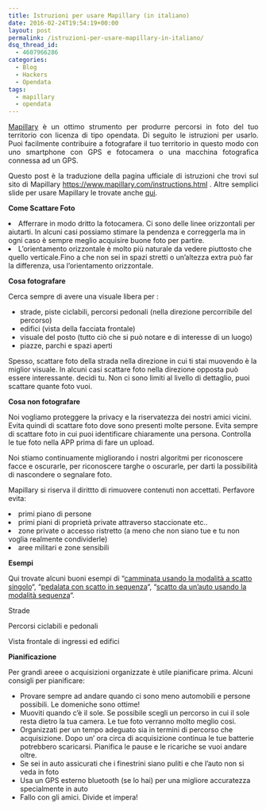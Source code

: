```yaml
---
title: Istruzioni per usare Mapillary (in italiano)
date: 2016-02-24T19:54:19+00:00
layout: post
permalink: /istruzioni-per-usare-mapillary-in-italiano/
dsq_thread_id:
  - 4607966286
categories:
  - Blog
  - Hackers
  - Opendata
tags:
  - mapillary
  - opendata
---
```

<p class="p1" style="text-align: justify;">
  <a href="http://www.mapillary.com/map" target="_blank">Mapillary</a> è un ottimo strumento per produrre percorsi in foto del tuo territorio con licenza di tipo opendata. Di seguito le istruzioni per usarlo. Puoi facilmente contribuire a fotografare il tuo territorio in questo modo con uno smartphone con GPS e fotocamera o una macchina fotografica connessa ad un GPS.
</p>

<p class="p1" style="text-align: justify;">
  Questo post è la traduzione della pagina ufficiale di istruzioni che trovi sul sito di Mapillary <span class="s2"><a href="https://www.mapillary.com/instructions.html">https://www.mapillary.com/instructions.html</a> . Altre semplici slide per usare Mapillary le trovate anche <a href="https://drive.google.com/file/d/0By1AAPpLHFnLemYxal9BVWNhYjg/view?usp=sharing" target="_blank">qui</a>.</span>
</p>

<p class="p3">
  <span class="s3"><b>Come Scattare Foto</b></span>
</p>

<li class="p3">
  <span class="s3">Afferrare in modo dritto la fotocamera. Ci sono delle linee orizzontali per aiutarti. In alcuni casi possiamo stimare la pendenza e correggerla ma in ogni caso è sempre meglio acquisire buone foto per partire.</span>
</li>
<li class="p3">
  L&#8217;orientamento orizzontale è molto più naturale da vedere piuttosto che quello verticale.Fino a che non sei in spazi stretti o un&#8217;altezza extra può far la differenza, usa l&#8217;orientamento orizzontale.
</li>

<p class="p3">
  <span class="s3"><b>Cosa fotografare</b></span>
</p>

<p class="p3">
  <span class="s3">Cerca sempre di avere una visuale libera per :</span>
</p>

<ul class="ul1">
  <li class="li3">
    <span class="s3">strade, piste ciclabili, percorsi pedonali (nella direzione percorribile del percorso)</span>
  </li>
  <li class="li3">
    <span class="s3">edifici (vista della facciata frontale)</span>
  </li>
  <li class="li3">
    <span class="s3">visuale del posto (tutto ciò che si può notare e di interesse di un luogo)</span>
  </li>
  <li class="li3">
    <span class="s3">piazze, parchi e spazi aperti</span>
  </li>
</ul>

<p class="p3">
  <span class="s3">Spesso, scattare foto della strada nella direzione in cui ti stai muovendo è la miglior visuale. In alcuni casi scattare foto nella direzione opposta può essere interessante. decidi tu. Non ci sono limiti al livello di dettaglio, puoi scattare quante foto vuoi.</span>
</p>

<p class="p3">
  <span class="s3"><b>Cosa non fotografare</b></span>
</p>

<p class="p3">
  <span class="s3">Noi vogliamo proteggere la privacy e la riservatezza dei nostri amici vicini. Evita quindi di scattare foto dove sono presenti molte persone. Evita sempre di scattare foto in cui puoi identificare chiaramente una persona. Controlla le tue foto nella APP prima di fare un upload.</span>
</p>

<p class="p3">
  <span class="s3">Noi stiamo continuamente migliorando i nostri algoritmi per riconoscere facce e oscurarle, per riconoscere targhe o oscurarle, per darti la possibilità di nascondere o segnalare foto.</span>
</p>

<p class="p3">
  <span class="s3">Mapillary si riserva il dirittto di rimuovere contenuti non accettati. Perfavore evita:</span>
</p>

<li class="p3">
  <span class="s3">primi piano di persone</span>
</li>
<li class="p3">
  <span class="s3">primi piani di proprietà private attraverso staccionate etc..</span>
</li>
<li class="p3">
  <span class="s3">zone private o accesso ristretto (a meno che non siano tue e tu non voglia realmente condividerle)</span>
</li>
<li class="p3">
  <span class="s3">aree militari e zone sensibili</span>
</li>

<p class="p3">
  <span class="s3"><b>Esempi</b></span>
</p>

<p class="p1">
  <span class="s4">Qui trovate alcuni buoni esempi di &#8220;<a href="http://mapillary.com/#/map/im/s3zPV0AiZKs-43GRnwuL9w"><span class="s5">camminata usando la modalità a scatto singolo</span></a>&#8220;, &#8220;<a href="http://mapillary.com/#/map/im/z3eE2OkglGlX7S4ywtIkkw"><span class="s5">pedalata con scatto in sequenza</span></a>&#8220;, &#8220;<a href="http://mapillary.com/#/map/im/Ay_Pi3UVREWrFGCpvPMtgw"><span class="s5">scatto da un&#8217;auto usando la modalità sequenza</span></a>&#8220;. </span>
</p>

<p class="p3">
  <span class="s3">Strade</span>
</p>

<p class="p3">
  <span class="s3">Percorsi ciclabili e pedonali</span>
</p>

<p class="p3">
  <span class="s3">  </span>Vista frontale di ingressi ed edifici
</p>

<p class="p3">
  <b>Pianificazione</b>
</p>

<p class="p3">
  <span class="s3">Per grandi areee o acquisizioni organizzate è utile pianificare prima. Alcuni consigli per pianificare:</span>
</p>

<ul class="ul1">
  <li class="li3">
    <span class="s3">Provare sempre ad andare quando ci sono meno automobili e persone possibili. Le domeniche sono ottime!</span>
  </li>
  <li class="li3">
    <span class="s3">Muoviti quando c&#8217;è il sole. Se possibile scegli un percorso in cui il sole resta dietro la tua camera. Le tue foto verranno molto meglio cosi.</span>
  </li>
  <li class="li3">
    <span class="s3">Organizzati per un tempo adeguato sia in termini di percorso che acquisizione. Dopo un&#8217; ora circa di acquisizione continua le tue batterie potrebbero scaricarsi. Pianifica le pause e le ricariche se vuoi andare oltre.</span>
  </li>
  <li class="li3">
    <span class="s3">Se sei in auto assicurati che i finestrini siano puliti e che l&#8217;auto non si veda in foto</span>
  </li>
  <li class="li3">
    <span class="s3">Usa un GPS esterno bluetooth (se lo hai) per una migliore accuratezza specialmente in auto</span>
  </li>
  <li class="li3">
    <span class="s3">Fallo con gli amici. Divide et impera!</span>
  </li>
</ul>